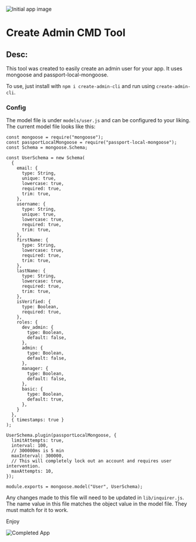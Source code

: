 ![Initial app image](https://i.imgur.com/aB3DRep.png)

# Create Admin CMD Tool

## Desc:
This tool was created to easily create an admin user for your app. It uses mongoose and passport-local-mongoose.

To use, just install with `npm i create-admin-cli` and run using `create-admin-cli`.

### Config
The model file is under `models/user.js` and can be configured to your liking. The current model file looks like this:

```
const mongoose = require("mongoose");
const passportLocalMongoose = require("passport-local-mongoose");
const Schema = mongoose.Schema;

const UserSchema = new Schema(
  {
    email: {
      type: String,
      unique: true,
      lowercase: true,
      required: true,
      trim: true,
    },
    username: {
      type: String,
      unique: true,
      lowercase: true,
      required: true,
      trim: true,
    },
    firstName: {
      type: String,
      lowercase: true,
      required: true,
      trim: true,
    },
    lastName: {
      type: String,
      lowercase: true,
      required: true,
      trim: true,
    },
    isVerified: {
      type: Boolean,
      required: true,
    },
    roles: {
      dev_admin: {
        type: Boolean,
        default: false,
      },
      admin: {
        type: Boolean,
        default: false,
      },
      manager: {
        type: Boolean,
        default: false,
      },
      basic: {
        type: Boolean,
        default: true,
      },
    }
  },
  { timestamps: true }
);

UserSchema.plugin(passportLocalMongoose, {
  limitAttempts: true,
  interval: 100,
  // 300000ms is 5 min
  maxInterval: 300000,
  // This will completely lock out an account and requires user intervention.
  maxAttempts: 10,
});

module.exports = mongoose.model("User", UserSchema);

```

Any changes made to this file will need to be updated in `lib/inquirer.js`. The name value in this file matches the object value in the model file. They must match for it to work.

Enjoy

![Completed App](https://i.imgur.com/Ed8z9YY.png)